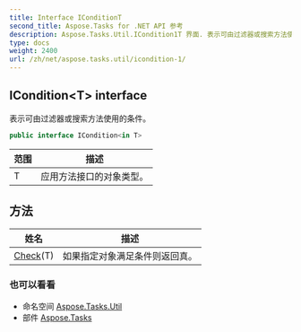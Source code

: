 ```yaml
---
title: Interface IConditionT
second_title: Aspose.Tasks for .NET API 参考
description: Aspose.Tasks.Util.ICondition1T 界面. 表示可由过滤器或搜索方法使用的条件
type: docs
weight: 2400
url: /zh/net/aspose.tasks.util/icondition-1/
---
```

## ICondition&lt;T&gt; interface

表示可由过滤器或搜索方法使用的条件。

```csharp
public interface ICondition<in T>
```

| 范围 | 描述 |
| --- | --- |
| T | 应用方法接口的对象类型。 |

## 方法

| 姓名 | 描述 |
| --- | --- |
| [Check](../../aspose.tasks.util/icondition-1/check/)(T) | 如果指定对象满足条件则返回真。 |

### 也可以看看

* 命名空间 [Aspose.Tasks.Util](../../aspose.tasks.util/)
* 部件 [Aspose.Tasks](../../)


